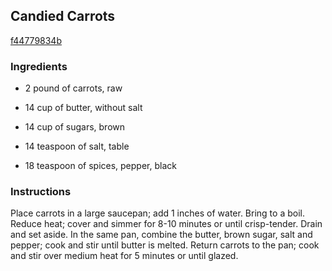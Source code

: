 ## Candied Carrots

[f44779834b](http://www.food.com/recipe/candied-carrots-168935)

### Ingredients

 - 2 pound of carrots, raw

 - 14 cup of butter, without salt

 - 14 cup of sugars, brown

 - 14 teaspoon of salt, table

 - 18 teaspoon of spices, pepper, black

### Instructions

Place carrots in a large saucepan; add 1 inches of water. Bring to a boil. Reduce heat; cover and simmer for 8-10 minutes or until crisp-tender. Drain and set aside. In the same pan, combine the butter, brown sugar, salt and pepper; cook and stir until butter is melted. Return carrots to the pan; cook and stir over medium heat for 5 minutes or until glazed.